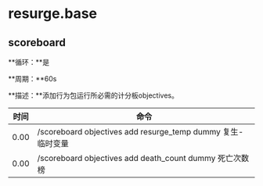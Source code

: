 # resurge.base

## scoreboard

**循环：**是

**周期：**60s

**描述：**添加行为包运行所必需的计分板objectives。

| 时间 | 命令                                                        |
| ---- | ----------------------------------------------------------- |
| 0.00 | /scoreboard objectives add resurge_temp dummy 复生-临时变量 |
| 0.00 | /scoreboard objectives add death_count dummy 死亡次数榜     |

